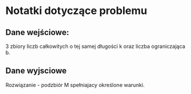 # Notatki dotyczące problemu

## Dane wejściowe:

3 zbiory liczb całkowitych o tej samej długości k oraz liczba ograniczająca b.

## Dane wyjsciowe

Rozwiązanie - podzbiór M spełniajacy określone warunki.